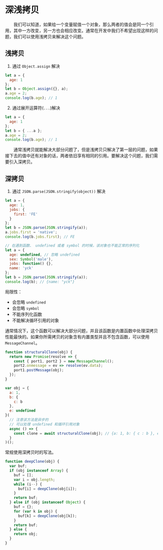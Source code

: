 # 深浅拷贝

&emsp;&emsp;我们可以知道，如果给一个变量赋值一个对象，那么两者的值会是同一个引用，其中一方改变，另一方也会相应改变。通常在开发中我们不希望出现这样的问题，我们可以使用浅拷贝来解决这个问题。

## 浅拷贝

1. 通过 `Object.assign` 解决

```js
let a = {
  age: 1
};
let b = Object.assign({}, a);
a.age = 2;
console.log(b.age); // 1
```

2. 通过展开运算符(`...`)解决

```js
let a = {
  age: 1
};
let b = { ...a };
a.age = 2;
console.log(b.age); // 1
```

&emsp;&emsp;通常浅拷贝就能解决大部分问题了，但是浅拷贝只解决了第一层的问题，如果接下去的值中还有对象的话，两者依旧享有相同的引用。要解决这个问题，我们需要引入深拷贝。

## 深拷贝

1. 通过 `JSON.parse(JSON.stringify(object))` 解决

```js
let a = {
  age: 1,
  jobs: {
    first: 'FE'
  }
};
let b = JSON.parse(JSON.stringify(a));
a.jobs.first = 'native';
console.log(b.jobs.first); // FE

// 在遇到函数、 undefined 或者 symbol 的时候，该对象也不能正常的序列化
let a = {
  age: undefined, // 忽略 undefined
  sex: Symbol('male'),
  jobs: function() {},
  name: 'yck'
};
let b = JSON.parse(JSON.stringify(a));
console.log(b); // {name: "yck"}
```

局限性：

- 会忽略 `undefined`
- 会忽略 `symbol`
- 不能序列化函数
- 不能解决循环引用的对象

通常情况下，这个函数可以解决大部分问题，并且该函数是内置函数中处理深拷贝性能最快的。如果你所需拷贝的对象含有内置类型并且不包含函数，可以使用 `MessageChannel`。

```js
function structuralClone(obj) {
  return new Promise(resolve => {
    const { port1, port2 } = new MessageChannel();
    port2.onmessage = ev => resolve(ev.data);
    port1.postMessage(obj);
  });
}

var obj = {
  a: 1,
  b: {
    c: b
  },
  e: undefined
}(
  // 注意该方法是异步的
  // 可以处理 undefined 和循环引用对象
  async () => {
    const clone = await structuralClone(obj); // {a: 1, b: { c : b }, e: undefined}
  }
)();
```

常规使用深拷贝时的写法。

```js
function deepClone(obj) {
  var buf;
  if (obj instanceof Array) {
    buf = [];
    var i = obj.length;
    while (i--) {
      buf[i] = deepClone(obj[i]);
    }
    return buf;
  } else if (obj instanceof Object) {
    buf = {};
    for (var k in obj) {
      buf[k] = deepClone(obj[k]);
    }
    return buf;
  } else {
    return obj;
  }
}
```
